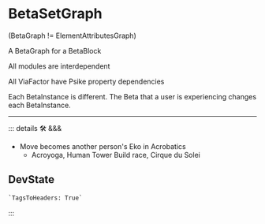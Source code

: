 # <beta>BetaSetGraph</beta>

(BetaGraph != ElementAttributesGraph)

A BetaGraph for a BetaBlock

All modules are interdependent

All ViaFactor have Psike property dependencies

Each BetaInstance is different. The Beta that a user is experiencing changes each BetaInstance.

---

<!-- =================================================== -->
<!-- =================================================== -->
<!-- =================================================== -->
<!-- =================================================== -->
<!-- =================================================== -->
::: details 🛠 <dev>&&&</dev>



- Move becomes another person's Eko in Acrobatics
    - Acroyoga, Human Tower Build race, Cirque du Solei

## DevState

```py
`TagsToHeaders: True`
```

:::
